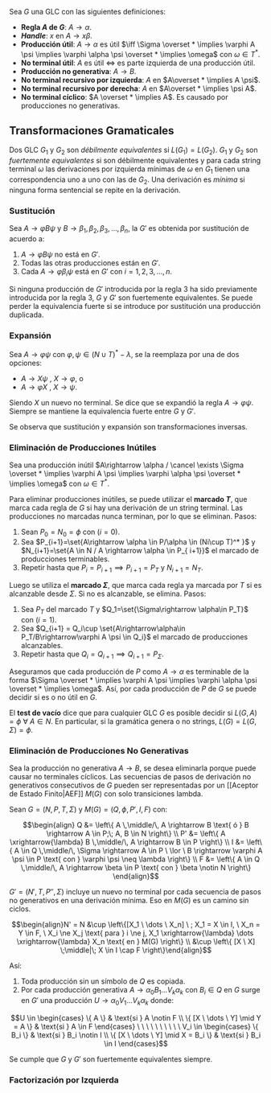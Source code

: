 Sea $G$ una GLC con las siguientes definiciones:

- **Regla $A$ de $G$**: $A\rightarrow \alpha$.
- ***Handle***: $x$ en $A\rightarrow x\beta$.
- **Producción útil**: $A\rightarrow \alpha$ es útil $\iff \Sigma \overset * \implies \varphi A \psi \implies \varphi \alpha \psi \overset * \implies \omega$ con $\omega \in T^*$.
- **No terminal útil**: $A$ es útil $\iff$ es parte izquierda de una producción útil.
- **Producción no generativa**: $A\rightarrow B$.
- **No terminal recursivo por izquierda**: $A$ en $A\overset * \implies A \psi$.
- **No terminal recursivo por derecha**: $A$ en $A\overset * \implies \psi A$.
- **No terminal cíclico**: $A \overset * \implies A$. Es causado por producciones no generativas.

## Transformaciones Gramaticales

Dos GLC $G_1$ y $G_2$ son *débilmente equivalentes* si $L(G_1)=L(G_2)$. $G_1$ y $G_2$ son *fuertemente equivalentes* si son débilmente equivalentes y para cada string terminal $\omega$ las derivaciones por izquierda mínimas de $\omega$ en $G_1$ tienen una correspondencia uno a uno con las de $G_2$. Una derivación es *mínima* si ninguna forma sentencial se repite en la derivación.

### Sustitución

Sea $A\rightarrow \varphi B \psi$ y $B \rightarrow \beta_1,\beta_2,\beta_3,\dots,\beta_n$, la $G'$ es obtenida por sustitución de acuerdo a:

1. $A\rightarrow \varphi B \psi$ no está en $G'$.
2. Todas las otras producciones están en $G'$.
3. Cada $A\rightarrow \varphi \beta_i \psi$ está en $G'$ con $i=1,2,3,\dots,n$.

Si ninguna producción de $G'$ introducida por la regla 3 ha sido previamente introducida por la regla 3, $G$ y $G'$ son fuertemente equivalentes. Se puede perder la equivalencia fuerte si se introduce por sustitución una producción duplicada.

### Expansión

Sea $A\rightarrow \varphi \psi$ con $\varphi, \psi \in (N\cup T)^* -\lambda$, se la reemplaza por una de dos opciones:

- $A\rightarrow X\psi \ , \ X\rightarrow \varphi$, o
- $A\rightarrow \varphi X \ , \ X\rightarrow \psi$.

Siendo $X$ un nuevo no terminal. Se dice que se expandió la regla $A\rightarrow \varphi \psi$. Siempre se mantiene la equivalencia fuerte entre $G$ y $G'$. 

Se observa que sustitución y expansión son transformaciones inversas.

### Eliminación de Producciones Inútiles

Sea una producción inútil $A\rightarrow \alpha / \cancel \exists \Sigma \overset * \implies \varphi A \psi \implies \varphi \alpha \psi \overset * \implies \omega$ con $\omega \in T^*$.

Para eliminar producciones inútiles, se puede utilizar el **marcado $T$**, que marca cada regla de $G$ si hay una derivación de un string terminal. Las producciones no marcadas nunca terminan, por lo que se eliminan. Pasos:

1. Sean $P_0=N_0=\phi$ con $(i=0)$.
2. Sea $P_{i+1}=\set{A\rightarrow \alpha \in P/\alpha \in (Ni\cup T)^* }$ y $N_{i+1}=\set{A \in N / A \rightarrow \alpha \in P_{ i+1}}$ el marcado de producciones terminables.
3. Repetir hasta que $P_i=P_{i+1}\implies P_{i+1}=P_T$ y $N_{i+1}=N_T$.

Luego se utiliza el **marcado $\Sigma$**, que marca cada regla ya marcada por $T$ si es alcanzable desde $\Sigma$. Si no es alcanzable, se elimina. Pasos:

1. Sea $P_T$ del marcado $T$ y $Q_1=\set{\Sigma\rightarrow \alpha\in P_T}$ con $(i=1)$.
2. Sea $Q_{i+1} = Q_i\cup \set{A\rightarrow\alpha\in P_T/B\rightarrow\varphi A \psi \in Q_i}$ el marcado de producciones alcanzables.
3. Repetir hasta que $Q_i=Q_{i+1} \implies Q_{i+1}=P_\Sigma$.

Aseguramos que cada producción de $P$ como $A\rightarrow \alpha$ es terminable de la forma $\Sigma \overset * \implies \varphi A \psi \implies \varphi \alpha \psi \overset * \implies \omega$. Así, por cada producción de $P$ de $G$ se puede decidir si es o no útil en $G$.

El **test de vacío** dice que para cualquier GLC $G$ es posible decidir si $L(G,A)=\phi \ \forall \ A \in N$. En particular, si la gramática genera o no strings, $L(G) = L(G,\Sigma)=\phi$.

### Eliminación de Producciones No Generativas

Sea la producción no generativa $A\rightarrow B$, se desea eliminarla porque puede causar no terminales cíclicos. Las secuencias de pasos de derivación no generativos consecutivos de $G$ pueden ser representadas por un [[Aceptor de Estado Finito|AEF]] $M(G)$ con solo transiciones lambda.

Sean $G=(N,P,T,\Sigma)$ y $M(G)=(Q,\phi,P',I,F)$ con:

$$\begin{align} Q &= \left\{ A \,\middle/\, A \rightarrow B \text{ ó } B \rightarrow A \in P;\; A, B \in N \right\} \\ P' &= \left\{ A \xrightarrow{\lambda} B \,\middle/\, A \rightarrow B \in P \right\} \\ I &= \left\{ A \in Q \,\middle/\, \Sigma \rightarrow A \in P \ \lor \ B \rightarrow \varphi A \psi \in P \text{ con } \varphi \psi \neq \lambda \right\} \\ F &= \left\{ A \in Q \,\middle/\, A \rightarrow \beta \in P \text{ con } \beta \notin N \right\} \end{align}$$

$G'=(N',T,P'' ,\Sigma)$ incluye un nuevo no terminal por cada secuencia de pasos no generativos en una derivación mínima. Eso en $M(G)$ es un camino sin ciclos.

$$\begin{align}N' = N &\cup \left\{[X_1 \ \dots \ X_n] \ ; X_1 = X \in I, \ X_n = Y \in F, \ X_i \ne X_j \text{ para } i \ne j, X_1 \xrightarrow{\lambda} \dots \xrightarrow{\lambda} X_n \text{ en } M(G) \right\} \\
&\cup \left\{ [X \ X] \;\middle|\; X \in I \cap F \right\}\end{align}$$

Así:

1. Toda producción sin un símbolo de $Q$ es copiada.
2. Por cada producción generativa $A\rightarrow \alpha_0 B_1 \dots V_k \alpha_k$ con $B_i \in Q$ en $G$ surge en $G'$ una producción $U\rightarrow \alpha_0 V_1\dots V_k \alpha_k$ donde:

$$U \in 
\begin{cases}
\{ A \} & \text{si } A \notin F \\
\{ [X \ \dots \ Y] \mid Y = A \} & \text{si } A \in F
\end{cases}
\ \ \ \ \ \ \ \ \ \
V_i \in 
\begin{cases}
\{ B_i \} & \text{si } B_i \notin I \\
\{ [X \ \dots \ Y] \mid X = B_i \} & \text{si } B_i \in I
\end{cases}$$

Se cumple que $G$ y $G'$ son fuertemente equivalentes siempre.

### Factorización por Izquierda

